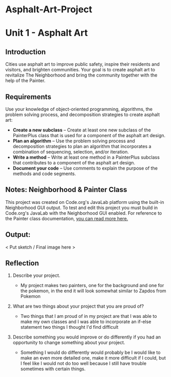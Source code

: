# Asphalt-Art-Project
# Unit 1 - Asphalt Art

## Introduction

Cities use asphalt art to improve public safety, inspire their residents and visitors, and brighten communities. Your goal is to create asphalt art to revitalize The Neighborhood and bring the community together with the help of the Painter.

## Requirements

Use your knowledge of object-oriented programming, algorithms, the problem solving process, and decomposition strategies to create asphalt art:
- **Create a new subclass** – Create at least one new subclass of the PainterPlus class that is used for a component of the asphalt art design.
- **Plan an algorithm** – Use the problem solving process and decomposition strategies to plan an algorithm that incorporates a combination of sequencing, selection, and/or iteration.
- **Write a method** – Write at least one method in a PainterPlus subclass that contributes to a component of the asphalt art design.
- **Document your code** – Use comments to explain the purpose of the methods and code segments.

## Notes: Neighborhood & Painter Class

This project was created on Code.org's JavaLab platform using the built-in Neighborhood GUI output. To test and edit this project you must build in Code.org's JavaLab with the Neighborhood GUI enabled. For reference to the Painter class documentation, [you can read more here.](https://studio.code.org/docs/ide/javalab/classes/Painter)

## Output:

< Put sketch / Final image here >

## Reflection

1. Describe your project.

   - My project makes two painters, one for the background and one for the pokemon, in the end it will look somewhat similar to Zapdos from Pokemon

2. What are two things about your project that you are proud of?

   - Two things that I am proud of in my project are that I was able to make my own classes and I was able to incorporate an if-else statement two things I thought I'd find difficult

3. Describe something you would improve or do differently if you had an opportunity to change something about your project.

   -  Something I would do differently would probably be I would like to make an even more detailed one, make it more difficult if I could, but I feel like I would not do too well because I still have trouble sometimes with certain things.
